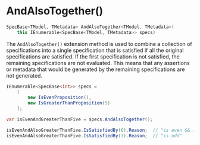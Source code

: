 ﻿# AndAlsoTogether()

```csharp
SpecBase<TModel, TMetadata> AndAlsoTogether<TModel, TMetadata>(
    this IEnumerable<SpecBase<TModel, TMetadata>> specs)
```

The `AndAlsoTogether()` extension method is used to combine a collection of specifications into a single specification
that is satisfied if all the original specifications are satisfied.  If the first specification is not satisfied, the
remaining specifications are not evaluated.  This means that any assertions or metadata that would be generated by the
remaining specifications are not generated.

```csharp
IEnumerable<SpecBase<int>> specs = 
    [
        new IsEvenProposition(),
        new IsGreaterThanProposition(5)
    ];

var isEvenAndGreaterThanFive = specs.AndAlsoTogether();

isEvenAndAlsoGreaterThanFive.IsSatisfiedBy(6).Reason;  // "is even && is greater than 5"
isEvenAndAlsoGreaterThanFive.IsSatisfiedBy(3).Reason;  // "is odd"
```
